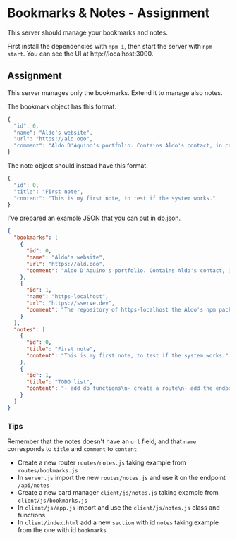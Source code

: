# Bookmarks & Notes - Assignment
This server should manage your bookmarks and notes.

First install the dependencies with `npm i`, then start the server with `npm start`. You can see the UI at http://localhost:3000.


## Assignment
This server manages only the bookmarks. Extend it to manage also notes.

The bookmark object has this format.
```js
{
  "id": 0,
  "name": "Aldo's website",
  "url": "https://ald.ooo",
  "comment": "Aldo D'Aquino's portfolio. Contains Aldo's contact, in case I need some help."
}
```

The note object should instead have this format.
```js
{
  "id": 0,
  "title": "First note",
  "content": "This is my first note, to test if the system works."
}
```

I've prepared an example JSON that you can put in db.json.
```json
{
  "bookmarks": [
    {
      "id": 0,
      "name": "Aldo's website",
      "url": "https://ald.ooo",
      "comment": "Aldo D'Aquino's portfolio. Contains Aldo's contact, in case I need some help."
    },
    {
      "id": 1,
      "name": "https-localhost",
      "url": "https://sserve.dev",
      "comment": "The repository of https-localhost the Aldo's npm package. He said it's an express server, could be interesting exploring it."
    }
  ],
  "notes": [
    {
      "id": 0,
      "title": "First note",
      "content": "This is my first note, to test if the system works."
    },
    {
      "id": 1,
      "title": "TODO list",
      "content": "- add db functions\n- create a route\n- add the endpoint"
    }
  ]
}
```

### Tips
Remember that the notes doesn't have an `url` field, and that `name` corresponds to `title` and `comment` to `content`
- Create a new router `routes/notes.js` taking example from `routes/bookmarks.js`
- In `server.js` import the new `routes/notes.js` and use it on the endpoint `/api/notes`
- Create a new card manager `client/js/notes.js` taking example from `client/js/bookmarks.js`
- In `client/js/app.js` import and use the `client/js/notes.js` class and functions
- In `client/index.html` add a new `section` with id `notes` taking example from the one with id `bookmarks`
